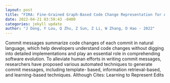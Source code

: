 ```yaml
--- 
layout: post 
title: "FIRA: Fine-Grained Graph-Based Code Change Representation for Automated Commit Message Generation" 
date: 2022-04-21 03:59:43 -0400 
categories: jekyll update 
author: "J Dong, Y Lou, Q Zhu, Z Sun, Z Li, W Zhang, D Hao - 2022" 
--- 
```

Commit messages summarize code changes of each commit in natural language, which help developers understand code changes without digging into detailed implementations and play an essential role in comprehending software evolution. To alleviate human efforts in writing commit messages, researchers have proposed various automated techniques to generate commit messages, including template- based, information retrieval-based, and learning-based techniques. Although Cites: Learning to Represent Edits